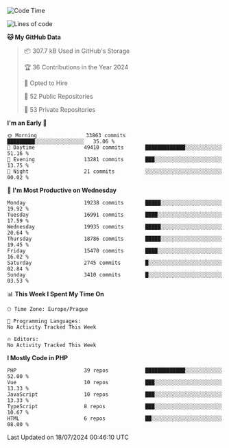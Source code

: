 <!--START_SECTION:waka-->
![Code Time](http://img.shields.io/badge/Code%20Time-1%2C583%20hrs%2058%20mins-blue)

![Lines of code](https://img.shields.io/badge/From%20Hello%20World%20I%27ve%20Written-30.5%20million%20lines%20of%20code-blue)

**🐱 My GitHub Data** 

> 📦 307.7 kB Used in GitHub's Storage 
 > 
> 🏆 36 Contributions in the Year 2024
 > 
> 💼 Opted to Hire
 > 
> 📜 52 Public Repositories 
 > 
> 🔑 53 Private Repositories 
 > 
**I'm an Early 🐤** 

```text
🌞 Morning                33863 commits       █████████░░░░░░░░░░░░░░░░   35.06 % 
🌆 Daytime                49410 commits       █████████████░░░░░░░░░░░░   51.16 % 
🌃 Evening                13281 commits       ███░░░░░░░░░░░░░░░░░░░░░░   13.75 % 
🌙 Night                  21 commits          ░░░░░░░░░░░░░░░░░░░░░░░░░   00.02 % 
```
📅 **I'm Most Productive on Wednesday** 

```text
Monday                   19238 commits       █████░░░░░░░░░░░░░░░░░░░░   19.92 % 
Tuesday                  16991 commits       ████░░░░░░░░░░░░░░░░░░░░░   17.59 % 
Wednesday                19935 commits       █████░░░░░░░░░░░░░░░░░░░░   20.64 % 
Thursday                 18786 commits       █████░░░░░░░░░░░░░░░░░░░░   19.45 % 
Friday                   15470 commits       ████░░░░░░░░░░░░░░░░░░░░░   16.02 % 
Saturday                 2745 commits        █░░░░░░░░░░░░░░░░░░░░░░░░   02.84 % 
Sunday                   3410 commits        █░░░░░░░░░░░░░░░░░░░░░░░░   03.53 % 
```


📊 **This Week I Spent My Time On** 

```text
🕑︎ Time Zone: Europe/Prague

💬 Programming Languages: 
No Activity Tracked This Week

🔥 Editors: 
No Activity Tracked This Week
```

**I Mostly Code in PHP** 

```text
PHP                      39 repos            █████████████░░░░░░░░░░░░   52.00 % 
Vue                      10 repos            ███░░░░░░░░░░░░░░░░░░░░░░   13.33 % 
JavaScript               10 repos            ███░░░░░░░░░░░░░░░░░░░░░░   13.33 % 
TypeScript               8 repos             ███░░░░░░░░░░░░░░░░░░░░░░   10.67 % 
HTML                     6 repos             ██░░░░░░░░░░░░░░░░░░░░░░░   08.00 % 
```




 Last Updated on 18/07/2024 00:46:10 UTC
<!--END_SECTION:waka-->
<!--
**AlexKratky/AlexKratky** is a ✨ _special_ ✨ repository because its `README.md` (this file) appears on your GitHub profile.

Here are some ideas to get you started:

- 🔭 I’m currently working on ...
- 🌱 I’m currently learning ...
- 👯 I’m looking to collaborate on ...
- 🤔 I’m looking for help with ...
- 💬 Ask me about ...
- 📫 How to reach me: ...
- 😄 Pronouns: ...
- ⚡ Fun fact: ...
-->

